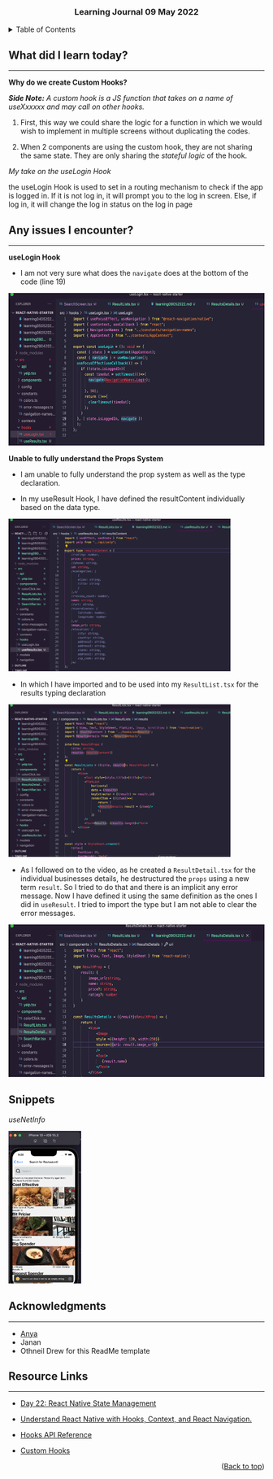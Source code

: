 <div id="top"></div>

<br />

<h3 align="center">Learning Journal 09 May 2022</h3>

<!-- TABLE OF CONTENTS -->
<details>
  <summary>Table of Contents</summary>
  <ul>
    <li><a href="#what-did-i-learn-today">What did I learn today?</a></li>
    <li><a href="#any-issues-i-encounter">Any issues I encounter?</a></li>
    <li><a href="#snippets">Snippets</a></li>
    <li><a href="#acknowledgments">Acknowledgments</a></li>
    <li><a href="#resource-links">Resource Links</a></li>
  </ul>
</details>

<!-- ABOUT THE PROJECT -->
## What did I learn today? ##
----
<!-- Type what you learnt here -->

**Why do we create Custom Hooks?**

  ***Side Note:***
  *A custom hook is a JS function that takes on a name of useXxxxxx and may call on other hooks.*  

  1. First, this way we could share the logic for a function in which we would wish to implement in multiple screens without duplicating the codes.

  2. When 2 components are using the custom hook, they are not sharing the same state. They are only sharing the *stateful logic* of the hook.

  *My take on the useLogin Hook*
  
  the useLogin Hook is used to set in a routing mechanism to check if the app is logged in. If it is not log in, it will prompt you to the log in screen.
  Else, if log in, it will change the log in status on the log in page


## Any issues I encounter? ##
----
<!-- Type Your Issues Faced today Here -->

**useLogin Hook**

- I am not very sure what does the `navigate` does at the bottom of the code (line 19)

<img src = './img/useLogin.png' height = '300' />

**Unable to fully understand the Props System**

- I am unable to fully understand the prop system as well as the type declaration.

- In my useResult Hook, I have defined the resultContent individually based on the data type.

<img src = './img/resultContent.png' height='300' />

- In which I have imported and to be used into my `ResultList.tsx` for the results typing declaration

<img src = './img/resultList.png' height = '300' />

- As I followed on to the video, as he created a `ResultDetail.tsx` for the individual businesses details, he destructured the `props` using a new term `result`. So I tried to do that and there is an implicit any error message. Now I have defined it using the same definition as the ones I did in `useResult`. I tried to import the type but I am not able to clear the error messages.

<img src = './img/ResultDetail.png' height = '300' />

## Snippets ##

*useNetInfo*

<img src = './img/useNetInfo.png' height = '300' />

<!-- ACKNOWLEDGMENTS -->
## Acknowledgments ##
----
* [Anya](https://github.com/huanganya/react-native-starter)
* Janan
* Othneil Drew for this ReadMe template

<!-- Resource Links -->
## Resource Links ##
----
* [Day 22: React Native State Management](https://docs.google.com/document/d/123eVR8bzWPcu7QMGD_EaYjEXxX1hnGGOco74zLXDURQ/edit#)

* [Understand React Native with Hooks, Context, and React Navigation.](https://nlbsg.udemy.com/course/the-complete-react-native-and-redux-course/learn/lecture/15706480#overview)

* [Hooks API Reference](https://reactjs.org/docs/hooks-reference.html)

* [Custom Hooks](https://reactjs.org/docs/hooks-custom.html)

<p align="right">(<a href="#top">Back to top</a>)</p>

